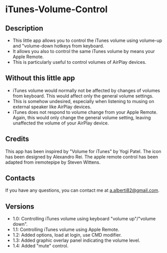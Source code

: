 iTunes-Volume-Control
=====================

Description
-----------

* This little app allows you to control the iTunes volume using volume-up and "volume-down hotkeys from keyboard.
* It allows you also to control the same iTunes volume by means your Apple Remote.
* This is particularly useful to control volumes of AirPlay devices.

Without this little app
-----------------------

* iTunes volume would normally not be affected by changes of volumes from keyboard. This would affect only the general volume settings.
* This is somehow undesired, especially when listening to musing on external speaker like AirPlay devices.
* iTunes does not respond to volume change from your Apple Remote. Again, this would only change the general volume setting, leaving unaffected the volume of your AirPlay device.

Credits
-------

This app has been inspired by "Volume for iTunes" by Yogi Patel. The icon has been designed by Alexandro Rei. The apple remote control has been adapted from iremotepipe by Steven Wittens.

Contacts
--------

If you have any questions, you can contact me at a.alberti82@gmail.com.

Versions
--------

* 1.0: Controlling iTunes volume using keyboard "volume up"/"volume down".
* 1.1: Controlling iTunes volume using Apple Remote.
* 1.2: Added options, load at login, use CMD modifier.
* 1.3: Added graphic overlay panel indicating the volume level.
* 1.4: Added "mute" control.